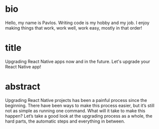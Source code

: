 # bio
Hello, my name is Pavlos. Writing code is my hobby and my job. I enjoy making things that work, work well, work easy, mostly in that order!

# title
Upgrading React Native apps now and in the future.
Let's upgrade your React Native app!

# abstract
Upgrading React Native projects has been a painful process since the beginning. There have been ways to make this process easier, but it’s still not as simple as running one command. What will it take to make this happen?
Let’s take a good look at the upgrading process as a whole, the hard parts, the automatic steps and everything in between.
